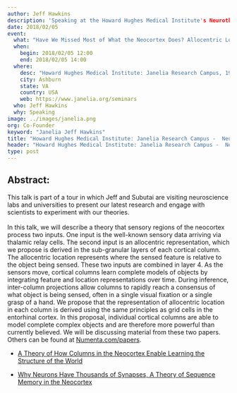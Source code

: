 ```yaml
---
author: Jeff Hawkins
description: 'Speaking at the Howard Hughes Medical Institute's Neurotheory Seminar Series at Janelia, Jeff Hawkins will be presenting our latest research progress in his talk titled, "Have We Missed Most of What the Neocortex Does? Allocentric Location as the Basis of Perception."'
date: 2018/02/05
event:
  what: "Have We Missed Most of What the Neocortex Does? Allocentric Location as the Basis of Perception"
  when:
    begin: 2018/02/05 12:00
    end: 2018/02/05 14:00
  where:
    desc: "Howard Hughes Medical Institute: Janelia Research Campus, 19700 Helix Drive"
    city: Ashburn
    state: VA
    country: USA
    web: https://www.janelia.org/seminars
  who: Jeff Hawkins
  why: Speaking
image: ../images/janelia.png
org: Co-Founder
keyword: "Janelia Jeff Hawkins"
title: "Howard Hughes Medical Institute: Janelia Research Campus -  Neurotheory Seminar Series"
header: "Howard Hughes Medical Institute: Janelia Research Campus -  Neurotheory Seminar Series"
type: post
---
```


## Abstract:

This talk is part of a tour in which Jeff and Subutai are visiting neuroscience labs and universities to present our latest research and engage with scientists to experiment with our theories. </br></br>
In this talk, we will describe a theory that sensory regions of the neocortex process two inputs. One input is the well-known sensory data arriving via thalamic relay cells. The second input is an allocentric representation, which we propose is derived in the sub-granular layers of each cortical column. The allocentric location represents where the sensed feature is relative to the object being sensed. These two inputs are combined in layer 4. As the sensors move, cortical columns learn complete models of objects by integrating feature and location representations over time. During inference, inter-column projections allow columns to rapidly reach a consensus of what object is being sensed, often in a single visual fixation or a single grasp of a hand. We propose that the representation of allocentric location in each column is derived using the same principles as grid cells in the entorhinal cortex. In this proposal, individual cortical columns are able to model complete complex objects and are therefore more powerful than currently believed.
We will be discussing material from these two papers. Others can be found at [Numenta.com/papers](/resources/papers/).

* [A Theory of How Columns in the Neocortex Enable Learning the Structure of the World](https://doi.org/10.3389/fncir.2017.00081)

* [Why Neurons Have Thousands of Synapses, A Theory of Sequence Memory in the Neocortex](https://doi.org/10.3389/fncir.2016.00023)
